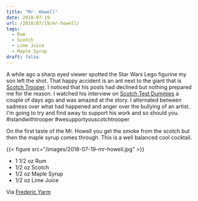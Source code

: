 ```yaml
---
title: "Mr. Howell"
date: 2018-07-19
url: /2018/07/19/mr-howell/
tags:
  - Rum
  - Scotch
  - Lime Juice
  - Maple Syrup
draft: false
---
```


A while ago a sharp eyed viewer spotted the Star Wars Lego figurine my son left the shot. That happy accident is an ant next to the giant that is [Scotch Trooper](https://www.patreon.com/scotch_trooper). I noticed that his posts had declined but nothing prepared me for the reason. I watched his interview on [Scotch Test Dummies](https://www.youtube.com/watch?v=tVn7RecqdhQ) a couple of days ago and was amazed at the story. I alternated between sadness over what had happened and anger over the bullying of an artist. I'm going to try and find away to support his work and so should you. #istandwithtrooper #wesupportyouscotchtrooper

On the first taste of the Mr. Howell you get the smoke from the scotch but then the maple syrup comes through. This is a well balanced cool cocktail.


{{< figure src="/images/2018-07-19-mr-howell.jpg" >}}

* 1 1/2 oz Rum
* 1/2 oz Scotch
* 1/2 oz Maple Syrup
* 1/2 oz Lime Juice

Via [Frederic Yarm](https://www.instagram.com/p/BUbNN_9Apmc/)